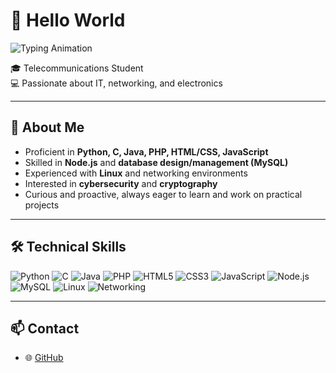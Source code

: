 # 👋 Hello World

![Typing Animation](https://readme-typing-svg.herokuapp.com?font=Fira+Code&size=35&duration=2500&pause=500&color=00ff99&center=true&width=400&height=80&lines=I%27m+Tino)

🎓 Telecommunications Student  
💻 Passionate about IT, networking, and electronics  

---

## 🚀 About Me
- Proficient in **Python, C, Java, PHP, HTML/CSS, JavaScript**  
- Skilled in **Node.js** and **database design/management (MySQL)**  
- Experienced with **Linux** and networking environments  
- Interested in **cybersecurity** and **cryptography**  
- Curious and proactive, always eager to learn and work on practical projects  

---

## 🛠️ Technical Skills
![Python](https://img.shields.io/badge/Python-3776AB?style=for-the-badge&logo=python&logoColor=white)
![C](https://img.shields.io/badge/C-00599C?style=for-the-badge&logo=c&logoColor=white)
![Java](https://img.shields.io/badge/Java-007396?style=for-the-badge&logo=java&logoColor=white)
![PHP](https://img.shields.io/badge/PHP-777BB4?style=for-the-badge&logo=php&logoColor=white)
![HTML5](https://img.shields.io/badge/HTML5-E34F26?style=for-the-badge&logo=html5&logoColor=white)
![CSS3](https://img.shields.io/badge/CSS3-1572B6?style=for-the-badge&logo=css3&logoColor=white)
![JavaScript](https://img.shields.io/badge/JavaScript-F7DF1E?style=for-the-badge&logo=javascript&logoColor=black)
![Node.js](https://img.shields.io/badge/Node.js-339933?style=for-the-badge&logo=node.js&logoColor=white)
![MySQL](https://img.shields.io/badge/MySQL-4479A1?style=for-the-badge&logo=mysql&logoColor=white)
![Linux](https://img.shields.io/badge/Linux-FCC624?style=for-the-badge&logo=linux&logoColor=black)
![Networking](https://img.shields.io/badge/Networking-008080?style=for-the-badge)

---

## 📫 Contact
- 🌐 [GitHub](https://github.com/FyRandry)
